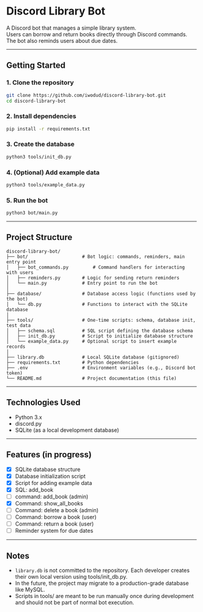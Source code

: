 # Discord Library Bot

A Discord bot that manages a simple library system.  
Users can borrow and return books directly through Discord commands.  
The bot also reminds users about due dates.

---

## Getting Started

### 1. Clone the repository

```bash
git clone https://github.com/iwodud/discord-library-bot.git
cd discord-library-bot
```

### 2. Install dependencies

```bash
pip install -r requirements.txt
```

### 3. Create the database

```bash
python3 tools/init_db.py
```

### 4. (Optional) Add example data

```bash
python3 tools/example_data.py
```

### 5. Run the bot

```bash
python3 bot/main.py
```

---

## Project Structure

```
discord-library-bot/
├── bot/                    # Bot logic: commands, reminders, main entry point
│   ├── bot_commands.py         # Command handlers for interacting with users
│   ├── reminders.py        # Logic for sending return reminders
│   └── main.py             # Entry point to run the bot
│
├── database/               # Database access logic (functions used by the bot)
│   └── db.py               # Functions to interact with the SQLite database
│
├── tools/                  # One-time scripts: schema, database init, test data
│   ├── schema.sql          # SQL script defining the database schema
│   ├── init_db.py          # Script to initialize database structure
│   └── example_data.py     # Optional script to insert example records
│
├── library.db              # Local SQLite database (gitignored)
├── requirements.txt        # Python dependencies
├── .env                    # Environment variables (e.g., Discord bot token)
└── README.md               # Project documentation (this file)

```

---

## Technologies Used

- Python 3.x
- discord.py
- SQLite (as a local development database)

---

## Features (in progress)

- [x] SQLite database structure
- [x] Database initialization script
- [x] Script for adding example data
- [x] SQL: add_book
- [ ] command: add_book (admin)
- [x] Command: show_all_books
- [ ] Command: delete a book (admin)
- [ ] Command: borrow a book (user)
- [ ] Command: return a book (user)
- [ ] Reminder system for due dates

---

## Notes

- `library.db` is not committed to the repository. Each developer creates their own local version using tools/init_db.py.
- In the future, the project may migrate to a production-grade database like MySQL.
- Scripts in tools/ are meant to be run manually once during development and should not be part of normal bot execution.
